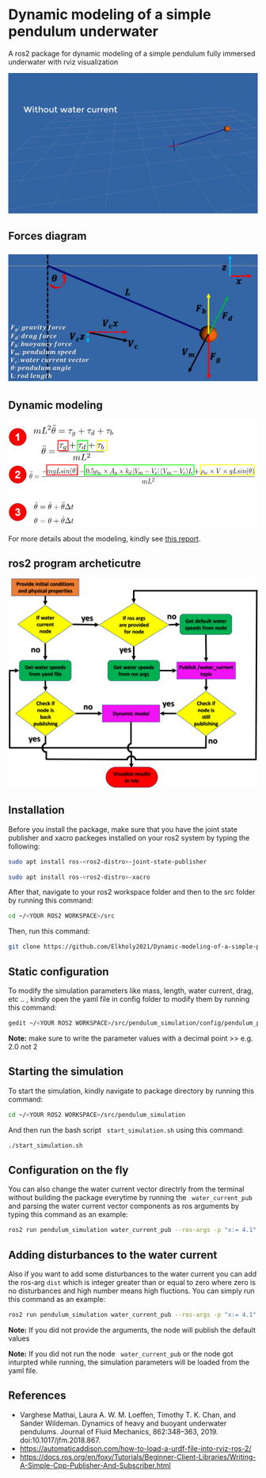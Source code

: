 # Dynamic modeling of a simple pendulum underwater

A ros2 package for dynamic modeling of a simple pendulum fully immersed underwater with rviz visualization


![](https://github.com/Elkholy2021/pendulum_simulation/blob/main/pendulum.gif)

## Forces diagram ##
![](https://github.com/Elkholy2021/pendulum_simulation/blob/main/forces.png)
## Dynamic modeling ##
![](https://github.com/Elkholy2021/pendulum_simulation/blob/main/modeling.PNG)

For more details about the modeling, kindly see [this report](https://github.com/Elkholy2021/pendulum_simulation/blob/main/modeling_details.pdf).



## ros2 program archeticutre ##
![](https://github.com/Elkholy2021/pendulum_simulation/blob/main/architecture.png)




## Installation ##
Before you install the package, make sure that you have the joint state publisher and xacro packeges installed on your ros2 system by typing the following:
```bash
sudo apt install ros-<ros2-distro>-joint-state-publisher
```
```bash
sudo apt install ros-<ros2-distro>-xacro
```

After that, navigate to your ros2 workspace folder and then to the src folder by running this command:

```bash
cd ~/<YOUR ROS2 WORKSPACE>/src
```

Then, run this command:

```bash
git clone https://github.com/Elkholy2021/Dynamic-modeling-of-a-simple-pendulum-undrerwater.git
```

## Static configuration ##
To modify the simulation parameters like mass, length, water current, drag, etc .. , kindly open the yaml file in config folder to modify them by running this command:
```bash
gedit ~/<YOUR ROS2 WORKSPACE>/src/pendulum_simulation/config/pendulum_params.yaml
```
**Note:** make sure to write the parameter values with a decimal point >> e.g. 2.0 not 2


## Starting the simulation ##
To start the simulation, kindly navigate to package directory by running this command:
```bash
cd ~/<YOUR ROS2 WORKSPACE>/src/pendulum_simulation
```
And then run the bash script ``` start_simulation.sh``` using this command:
```bash
./start_simulation.sh
```

## Configuration on the fly ##
You can also change the water current vector directrly from the terminal without building the package everytime by running the ``` water_current_pub``` and parsing the water current vector components as ros arguments by typing this command as an example:
```bash
ros2 run pendulum_simulation water_current_pub --ros-args -p "x:= 4.1" -p "y:=0.0" -p "z:=-2.1"
```
## Adding disturbances to the water current ##

Also if you want to add some disturbances to the water current you can add the ros-arg ``` dist ``` which is integer greater than or equal to zero where zero is no disturbances and high number means high fluctions. You can simply run this command as an example:
```bash
ros2 run pendulum_simulation water_current_pub --ros-args -p "x:= 4.1" -p "y:=0.0" -p "z:=-2.1" -p "dist:=15"
```
**Note:** If you did not provide the arguments, the node will publish the default values

**Note:** If you did not run the node ``` water_current_pub``` or  the node got inturpted while running, the simulation parameters will be loaded from the yaml file. 


## References ##
- Varghese Mathai, Laura A. W. M. Loeffen, Timothy T. K. Chan, and Sander Wildeman. Dynamics of heavy and buoyant underwater pendulums. Journal of Fluid Mechanics, 862:348–363, 2019. doi:10.1017/jfm.2018.867.
- https://automaticaddison.com/how-to-load-a-urdf-file-into-rviz-ros-2/
- https://docs.ros.org/en/foxy/Tutorials/Beginner-Client-Libraries/Writing-A-Simple-Cpp-Publisher-And-Subscriber.html

